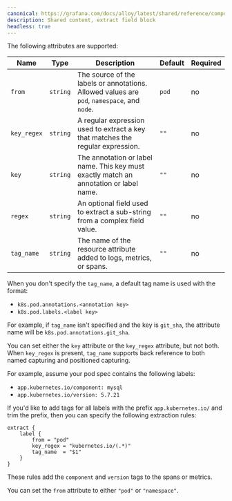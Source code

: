 ```yaml
---
canonical: https://grafana.com/docs/alloy/latest/shared/reference/components/extract-field-block/
description: Shared content, extract field block
headless: true
---
```


The following attributes are supported:

| Name        | Type     | Description                                                                                 | Default | Required |
| ----------- | -------- | ------------------------------------------------------------------------------------------- | ------- | -------- |
| `from`      | `string` | The source of the labels or annotations. Allowed values are `pod`, `namespace`, and `node`. | `pod`   | no       |
| `key_regex` | `string` | A regular expression used to extract a key that matches the regular expression.             | `""`    | no       |
| `key`       | `string` | The annotation or label name. This key must exactly match an annotation or label name.      | `""`    | no       |
| `regex`     | `string` | An optional field used to extract a sub-string from a complex field value.                  | `""`    | no       |
| `tag_name`  | `string` | The name of the resource attribute added to logs, metrics, or spans.                        | `""`    | no       |

When you don't specify the `tag_name`, a default tag name is used with the format:

- `k8s.pod.annotations.<annotation key>`
- `k8s.pod.labels.<label key>`

For example, if `tag_name` isn't specified and the key is `git_sha`, the attribute name will be `k8s.pod.annotations.git_sha`.

You can set either the `key` attribute or the `key_regex` attribute, but not both.
When `key_regex` is present, `tag_name` supports back reference to both named capturing and positioned capturing.

For example, assume your pod spec contains the following labels:

- `app.kubernetes.io/component: mysql`
- `app.kubernetes.io/version: 5.7.21`

If you'd like to add tags for all labels with the prefix `app.kubernetes.io/` and trim the prefix, then you can specify the following extraction rules:

```alloy
extract {
	label {
	    from = "pod"
		key_regex = "kubernetes.io/(.*)"
		tag_name  = "$1"
	}
}
```

These rules add the `component` and `version` tags to the spans or metrics.

You can set the `from` attribute to either `"pod"` or `"namespace"`.
